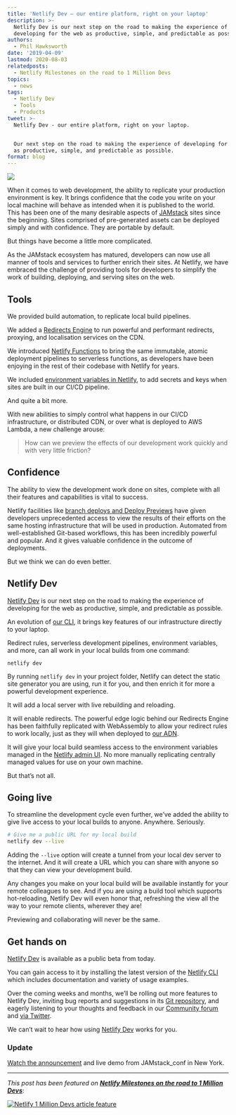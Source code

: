 ```yaml
---
title: 'Netlify Dev — our entire platform, right on your laptop'
description: >-
  Netlify Dev is our next step on the road to making the experience of
  developing for the web as productive, simple, and predictable as possible.
authors:
  - Phil Hawksworth
date: '2019-04-09'
lastmod: 2020-08-03
relatedposts:
  - Netlify Milestones on the road to 1 Million Devs
topics:
  - news
tags:
  - Netlify Dev
  - Tools
  - Products
tweet: >-
  Netlify Dev - our entire platform, right on your laptop.


  Our next step on the road to making the experience of developing for the web
  as productive, simple, and predictable as possible.
format: blog
---
```

![](/img/blog/dev-blog-post-2x.png)

When it comes to web development, the ability to replicate your production environment is key. It brings confidence that the code you write on your local machine will behave as intended when it is published to the world. This has been one of the many desirable aspects of [JAMstack](https://jamstack.org) sites since the beginning. Sites comprised of pre-generated assets can be deployed simply and with confidence. They are portable by default.

But things have become a little more complicated.

As the JAMstack ecosystem has matured, developers can now use all manner of tools and services to further enrich their sites. At Netlify, we have embraced the challenge of providing tools for developers to simplify the work of building, deploying, and serving sites on the web.

## Tools

We provided build automation, to replicate local build pipelines.

We added a [Redirects Engine](https://www.netlify.com/docs/redirects/) to run powerful and performant redirects, proxying, and localisation services on the CDN.

We introduced [Netlify Functions](https://www.netlify.com/features/functions/) to bring the same immutable, atomic deployment pipelines to serverless functions, as developers have been enjoying in the rest of their codebase with Netlify for years.

We included [environment variables in Netlify](https://www.netlify.com/docs/continuous-deployment/#build-environment-variables), to add secrets and keys when sites are built in our CI/CD pipeline.

And quite a bit more.

With new abilities to simply control what happens in our CI/CD infrastructure, or distributed CDN, or over what is deployed to AWS Lambda, a new challenge arouse:

> How can we preview the effects of our development work quickly and with very little friction?

## Confidence

The ability to view the development work done on sites, complete with all their features and capabilities is vital to success.

Netlify facilities like [branch deploys and Deploy Previews](https://www.netlify.com/docs/continuous-deployment/#branches-deploys) have given developers unprecedented access to view the results of their efforts on the same hosting infrastructure that will be used in production. Automated from well-established Git-based workflows, this has been incredibly powerful and popular. And it gives valuable confidence in the outcome of deployments.

But we think we can do even better.

## Netlify Dev

[Netlify Dev](/products/dev/) is our next step on the road to making the experience of developing for the web as productive, simple, and predictable as possible.

An evolution of [our CLI](https://www.netlify.com/docs/cli/), it brings key features of our infrastructure directly to your laptop.

Redirect rules, serverless development pipelines, environment variables, and more, can all work in your local builds from one command: 

```
netlify dev
```

By running `netlify dev` in your project folder, Netlify can detect the static site generator you are using, run it for you, and then enrich it for more a powerful development experience. 

It will add a local server with live rebuilding and reloading. 

It will enable redirects. The powerful edge logic behind our Redirects Engine has been faithfully replicated with WebAssembly to allow your redirect rules to work locally, just as they will when deployed to [our ADN](https://www.netlify.com/features/adn/).

It will give your local build seamless access to the environment variables managed in the [Netlify admin UI](http://app.netlify.com). No more manually replicating centrally managed values for use on your own machine.

But that’s not all.

## Going live

To streamline the development cycle even further, we’ve added the ability to give live access to your local builds to anyone. Anywhere. Seriously.

```bash
# Give me a public URL for my local build
netlify dev --live
```

Adding the `--live` option will create a tunnel from your local dev server to the internet. And it will create a URL which you can share with anyone so that they can view your development build.

Any changes you make on your local build will be available instantly for your remote colleagues to see. And if you are using a build tool which supports hot-reloading, Netlify Dev will even honor that, refreshing the view all the way to your remote clients, wherever they are!

Previewing and collaborating will never be the same.

## Get hands on

[Netlify Dev](/products/dev/) is available as a public beta from today.

You can gain access to it by installing the latest version of the [Netlify CLI](https://www.netlify.com/docs/cli/) which includes documentation and variety of usage examples.

Over the coming weeks and months, we’ll be rolling out more features to Netlify Dev, inviting bug reports and suggestions in its [Git repository](https://github.com/netlify/netlify-dev-plugin), and eagerly listening to your thoughts and feedback in our [Community forum](https://community.netlify.com/categories) and [via Twitter](https://twitter.com/netlify).

We can’t wait to hear how using [Netlify Dev](/products/dev/) works for you.

### Update

[Watch the announcement](https://www.youtube.com/watch?v=RL_gtVZ_79Q) and live demo from JAMstack_conf in New York.

---

_This post has been featured on **[Netlify Milestones on the road to 1 Million Devs](https://www.netlify.com/blog/2020/08/03/netlify-milestones-on-the-road-to-1-million-devs/#netlify-dev-public-beta-at-jamstack-conf-nyc)**_:

[![Netlify 1 Million Devs article feature](/img/blog/featured-on-1-million-devs-banner.png)](https://www.netlify.com/blog/2020/08/03/netlify-milestones-on-the-road-to-1-million-devs/#netlify-dev-public-beta-at-jamstack-conf-nyc)
